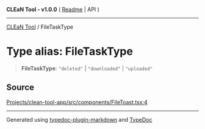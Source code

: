 **CLEaN Tool - v1.0.0** ( [Readme](../README.md) \| API )

***

[CLEaN Tool](../exports.md) / FileTaskType

# Type alias: FileTaskType

> **FileTaskType**: `"deleted"` \| `"downloaded"` \| `"uploaded"`

## Source

[Projects/clean-tool-app/src/components/FileToast.tsx:4](https://github.com/yuckyh/clean-tool-app/)

***

Generated using [typedoc-plugin-markdown](https://www.npmjs.com/package/typedoc-plugin-markdown) and [TypeDoc](https://typedoc.org/)
